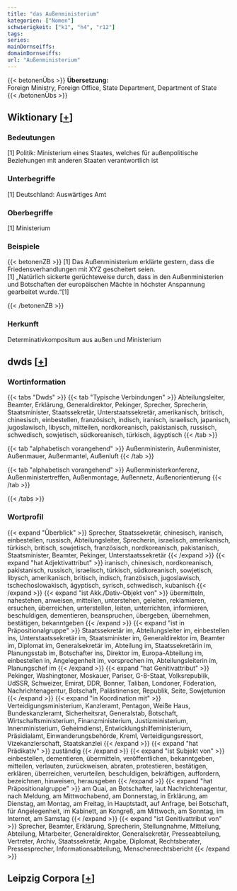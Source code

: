 ```yaml
---
title: "das Außenministerium"
kategorien: ["Nomen"]
schwierigkeit: ["k1", "h4", "r12"]
tags:
series:
mainDornseiffs:
domainDornseiffs:
url: "Außenministerium"
---
```


{{< betonenÜbs >}}
**Übersetzung:**  
Foreign Ministry, Foreign Office, State Department, Department of State  
{{< /betonenÜbs >}}

## Wiktionary [[+](https://de.wiktionary.org/wiki/Außenministerium)]

### Bedeutungen
[1] Politik: Ministerium eines Staates, welches für außenpolitische Beziehungen mit anderen Staaten verantwortlich ist  

### Unterbegriffe
[1] Deutschland: Auswärtiges Amt  

### Oberbegriffe
[1] Ministerium  

### Beispiele
{{< betonenZB >}}
[1] Das Außenministerium erklärte gestern, dass die Friedensverhandlungen mit XYZ gescheitert seien.  
[1] „Natürlich sickerte gerüchteweise durch, dass in den Außenministerien und Botschaften der europäischen Mächte in höchster Anspannung gearbeitet wurde.“[1]  

{{< /betonenZB >}}
### Herkunft
Determinativkompositum aus außen und Ministerium  



## dwds [[+](https://www.dwds.de/wb/Außenministerium)]

### Wortinformation
{{< tabs "Dwds" >}}
{{< tab "Typische Verbindungen" >}}
Abteilungsleiter, Beamter, Erklärung, Generaldirektor, Pekinger, Sprecher, Sprecherin, Staatsminister, Staatssekretär, Unterstaatssekretär, amerikanisch, britisch, chinesisch, einbestellen, französisch, indisch, iranisch, israelisch, japanisch, jugoslawisch, libysch, mitteilen, nordkoreanisch, pakistanisch, russisch, schwedisch, sowjetisch, südkoreanisch, türkisch, ägyptisch
{{< /tab >}}

{{< tab "alphabetisch vorangehend" >}}
Außenministerin, Außenminister, Außenmauer, Außenmantel, Außenluft
{{< /tab >}}

{{< tab "alphabetisch vorangehend" >}}
Außenministerkonferenz, Außenministertreffen, Außenmontage, Außennetz, Außenorientierung
{{< /tab >}}

{{< /tabs >}}

### Wortprofil
{{< expand "Überblick" >}} Sprecher, Staatssekretär, chinesisch, iranisch, einbestellen, russisch, Abteilungsleiter, Sprecherin, israelisch, amerikanisch, türkisch, britisch, sowjetisch, französisch, nordkoreanisch, pakistanisch, Staatsminister, Beamter, Pekinger, Unterstaatssekretär {{< /expand >}}
{{< expand "hat Adjektivattribut" >}} iranisch, chinesisch, nordkoreanisch, pakistanisch, russisch, israelisch, türkisch, südkoreanisch, sowjetisch, libysch, amerikanisch, britisch, indisch, französisch, jugoslawisch, tschechoslowakisch, ägyptisch, syrisch, schwedisch, kubanisch {{< /expand >}}
{{< expand "ist Akk./Dativ-Objekt von" >}} übermitteln, nahestehen, anweisen, mitteilen, unterstehen, geleiten, reklamieren, ersuchen, überreichen, unterstellen, leiten, unterrichten, informieren, beschuldigen, dementieren, beanspruchen, übergeben, übernehmen, bestätigen, bekanntgeben {{< /expand >}}
{{< expand "ist in Präpositionalgruppe" >}} Staatssekretär im, Abteilungsleiter im, einbestellen ins, Unterstaatssekretär im, Staatsminister im, Generaldirektor im, Beamter im, Diplomat im, Generalsekretär im, Abteilung im, Staatssekretärin im, Planungsstab im, Botschafter ins, Direktor im, Europa-Abteilung im, einbestellen in, Angelegenheit im, vorsprechen im, Abteilungsleiterin im, Planungschef im {{< /expand >}}
{{< expand "hat Genitivattribut" >}} Pekinger, Washingtoner, Moskauer, Pariser, G-8-Staat, Volksrepublik, UdSSR, Schweizer, Emirat, DDR, Bonner, Taliban, Londoner, Föderation, Nachrichtenagentur, Botschaft, Palästinenser, Republik, Seite, Sowjetunion {{< /expand >}}
{{< expand "in Koordination mit" >}} Verteidigungsministerium, Kanzleramt, Pentagon, Weiße Haus, Bundeskanzleramt, Sicherheitsrat, Generalstab, Botschaft, Wirtschaftsministerium, Finanzministerium, Justizministerium, Innenministerium, Geheimdienst, Entwicklungshilfeministerium, Präsidialamt, Einwanderungsbehörde, Kreml, Verteidigungsressort, Vizekanzlerschaft, Staatskanzlei {{< /expand >}}
{{< expand "hat Prädikativ" >}} zuständig {{< /expand >}}
{{< expand "ist Subjekt von" >}} einbestellen, dementieren, übermitteln, veröffentlichen, bekanntgeben, mitteilen, verlauten, zurückweisen, abraten, protestieren, bestätigen, erklären, überreichen, verurteilen, beschuldigen, bekräftigen, auffordern, bezeichnen, hinweisen, herausgeben {{< /expand >}}
{{< expand "hat Präpositionalgruppe" >}} am Quai, an Botschafter, laut Nachrichtenagentur, nach Meldung, am Mittwochabend, am Donnerstag, in Erklärung, am Dienstag, am Montag, am Freitag, in Hauptstadt, auf Anfrage, bei Botschaft, für Angelegenheit, im Kabinett, an Kongreß, am Mittwoch, am Sonntag, im Internet, am Samstag {{< /expand >}}
{{< expand "ist Genitivattribut von" >}} Sprecher, Beamter, Erklärung, Sprecherin, Stellungnahme, Mitteilung, Abteilung, Mitarbeiter, Generaldirektor, Generalsekretär, Presseabteilung, Vertreter, Archiv, Staatssekretär, Angabe, Diplomat, Rechtsberater, Pressesprecher, Informationsabteilung, Menschenrechtsbericht {{< /expand >}}

## Leipzig Corpora [[+](https://corpora.uni-leipzig.de/en/res?word=Außenministerium&corpusId=deu_newscrawl-public_2018)]

